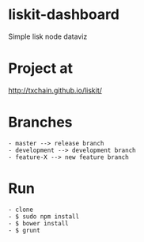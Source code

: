# liskit-dashboard
Simple lisk node dataviz

# Project at
http://txchain.github.io/liskit/

# Branches
    - master --> release branch
    - development --> development branch
    - feature-X --> new feature branch
    
# Run
    - clone
    - $ sudo npm install
    - $ bower install
    - $ grunt
